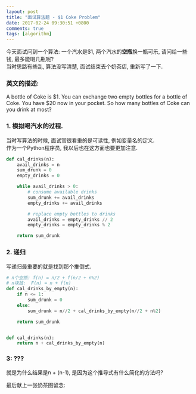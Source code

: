 ```yaml
---
layout: post
title: "面试算法题 - $1 Coke Problem"
date: 2017-02-24 09:30:51 +0800
comments: true
tags: [algorithm]
---
```


今天面试问到一个算法: 一个汽水是$1, 两个汽水的**空瓶**换一瓶可乐, 请问给一些钱, 最多能喝几瓶呢?     
当时思路有些乱, 算法没写清楚, 面试结束去个奶茶店, 重新写了一下.    
<!--more-->
    

### 英文的描述:    
A bottle of Coke is $1. You can exchange two empty bottles for a bottle of Coke. You have $20 now in your pocket. So how many bottles of Coke can you drink at most?    


### 1. 模拟喝汽水的过程.
当时写算法的时候, 面试官很看重的是可读性, 例如变量名的定义.     
作为一个Python程序员, 我以后也在这方面也要更加注意.    
```python
def cal_drinks(n):
    avail_drinks = n
    sum_drunk = 0
    empty_drinks = 0

    while avail_drinks > 0:
        # consume available drinks
        sum_drunk += avail_drinks
        empty_drinks += avail_drinks

        # replace empty bottles to drinks
        avail_drinks = empty_drinks // 2
        empty_drinks = empty_drinks % 2

    return sum_drunk
```


### 2. 递归
写递归最重要的就是找到那个推倒式.     
```python
# n个空瓶: f(n) = n/2 + f(n/2 + n%2)
# n块钱:  F(n) = n + f(n)
def cal_drinks_by_empty(n):
    if n <= 1:
        sum_drunk = 0
    else:
        sum_drunk = n//2 + cal_drinks_by_empty(n//2 + n%2)

    return sum_drunk


def cal_drinks(n):
    return n + cal_drinks_by_empty(n)
```


### 3: ???
就是为什么结果是n + (n-1), 是因为这个推导式有什么简化的方法吗?     



最后献上一张奶茶图留念:   
<img style="max-height:330px" class="lazy" data-original="/images/blog/170224_coke/milktea.JPG">   
